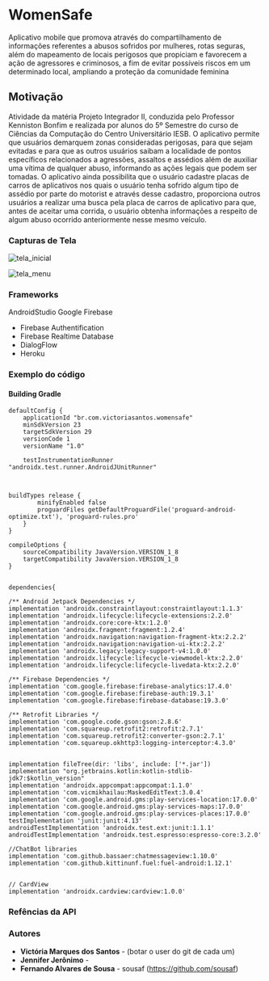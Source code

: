 # WomenSafe

Aplicativo mobile que promova através do compartilhamento de informações referentes a abusos sofridos por mulheres, rotas seguras, além do mapeamento de locais perigosos que propiciam e favorecem a ação de agressores e criminosos, a fim de evitar possíveis riscos em um determinado local, ampliando a proteção da comunidade feminina

## Motivação

Atividade da matéria Projeto Integrador II, conduzida pelo Professor Kenniston Bonfim e realizada por 
alunos do 5º Semestre do curso de Ciências da Computação do Centro Universitário IESB. 
O aplicativo permite que usuários demarquem zonas consideradas perigosas, para que sejam evitadas e para que as outros usuários saibam a localidade de pontos específicos relacionados a agressões, assaltos e assédios além de auxiliar uma vítima de qualquer abuso, informando as ações legais que podem ser tomadas.
O aplicativo ainda  possibilita que o usuário cadastre placas de carros de aplicativos nos quais o usuário tenha sofrido algum tipo de assédio por parte do motorist e através desse cadastro, proporciona outros usuários a realizar uma busca pela placa de carros de aplicativo para que, antes de aceitar uma corrida, o usuário obtenha informações a respeito de algum abuso ocorrido anteriormente nesse mesmo veículo.

### Capturas de Tela 

![tela_inicial](https://user-images.githubusercontent.com/62408316/84426865-4f5ead80-abfa-11ea-8041-97835075b325.jpg)

![tela_menu](https://user-images.githubusercontent.com/62408316/84427054-a95f7300-abfa-11ea-96f5-e458571741f6.jpg)

### Frameworks

AndroidStudio
Google Firebase
* Firebase Authentification
* Firebase Realtime Database
* DialogFlow
* Heroku

### Exemplo do código

#### Building Gradle
    defaultConfig {
        applicationId "br.com.victoriasantos.womensafe"
        minSdkVersion 23
        targetSdkVersion 29
        versionCode 1
        versionName "1.0"

        testInstrumentationRunner "androidx.test.runner.AndroidJUnitRunner"
    
    

    buildTypes release {
            minifyEnabled false
            proguardFiles getDefaultProguardFile('proguard-android-optimize.txt'), 'proguard-rules.pro'
        }
    }

    compileOptions {
        sourceCompatibility JavaVersion.VERSION_1_8
        targetCompatibility JavaVersion.VERSION_1_8
    }


    dependencies{

    /** Android Jetpack Dependencies */
    implementation 'androidx.constraintlayout:constraintlayout:1.1.3'
    implementation 'androidx.lifecycle:lifecycle-extensions:2.2.0'
    implementation 'androidx.core:core-ktx:1.2.0'
    implementation 'androidx.fragment:fragment:1.2.4'
    implementation 'androidx.navigation:navigation-fragment-ktx:2.2.2'
    implementation 'androidx.navigation:navigation-ui-ktx:2.2.2'
    implementation 'androidx.legacy:legacy-support-v4:1.0.0'
    implementation 'androidx.lifecycle:lifecycle-viewmodel-ktx:2.2.0'
    implementation 'androidx.lifecycle:lifecycle-livedata-ktx:2.2.0'

    /** Firebase Dependencies */
    implementation 'com.google.firebase:firebase-analytics:17.4.0'
    implementation 'com.google.firebase:firebase-auth:19.3.1'
    implementation 'com.google.firebase:firebase-database:19.3.0'

    /** Retrofit Libraries */
    implementation 'com.google.code.gson:gson:2.8.6'
    implementation 'com.squareup.retrofit2:retrofit:2.7.1'
    implementation 'com.squareup.retrofit2:converter-gson:2.7.1'
    implementation 'com.squareup.okhttp3:logging-interceptor:4.3.0'


    implementation fileTree(dir: 'libs', include: ['*.jar'])
    implementation "org.jetbrains.kotlin:kotlin-stdlib-jdk7:$kotlin_version"
    implementation 'androidx.appcompat:appcompat:1.1.0'
    implementation 'com.vicmikhailau:MaskedEditText:3.0.4'
    implementation 'com.google.android.gms:play-services-location:17.0.0'
    implementation 'com.google.android.gms:play-services-maps:17.0.0'
    implementation 'com.google.android.gms:play-services-places:17.0.0'
    testImplementation 'junit:junit:4.13'
    androidTestImplementation 'androidx.test.ext:junit:1.1.1'
    androidTestImplementation 'androidx.test.espresso:espresso-core:3.2.0'

    //ChatBot libraries
    implementation 'com.github.bassaer:chatmessageview:1.10.0'
    implementation 'com.github.kittinunf.fuel:fuel-android:1.12.1'


    // CardView
    implementation 'androidx.cardview:cardview:1.0.0'




### Refências da API

### Autores

* **Victória Marques dos Santos** - (botar o user do git de cada um)
* **Jennifer Jerônimo** - 
* **Fernando Alvares de Sousa** - sousaf (https://github.com/sousaf)
